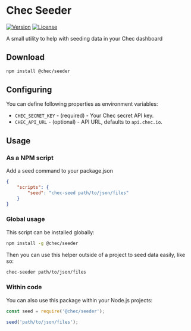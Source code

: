 # Chec Seeder

[![Version](https://img.shields.io/npm/v/@chec/seeder.svg)](https://npmjs.org/package/@chec/seeder)
[![License](https://img.shields.io/github/license/chec/seeder.svg)](https://github.com/chec/seeder/blob/master/LICENSE.md)

A small utility to help with seeding data in your Chec dashboard

## Download

```bash
npm install @chec/seeder
```

## Configuring

You can define following properties as environment variables:
- `CHEC_SECRET_KEY` - (required) - Your Chec secret API key.
- `CHEC_API_URL` - (optional) - API URL, defaults to `api.chec.io`.

## Usage

### As a NPM script

Add a seed command to your package.json

```json
{
    "scripts": {
        "seed": "chec-seed path/to/json/files"
    }
}
```

### Global usage

This script can be installed globally:

```bash
npm install -g @chec/seeder
```

Then you can use this helper outside of a project to seed data easily, like so:

```bash
chec-seeder path/to/json/files
```

### Within code

You can also use this package within your Node.js projects:

```js
const seed = require('@chec/seeder');

seed('path/to/json/files');
```
